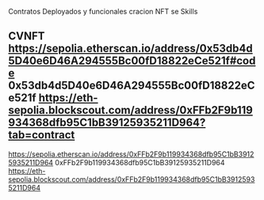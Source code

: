 Contratos Deployados y funcionales cracion NFT se Skills



CVNFT
https://sepolia.etherscan.io/address/0x53db4d5D40e6D46A294555Bc00fD18822eCe521f#code
0x53db4d5D40e6D46A294555Bc00fD18822eCe521f
https://eth-sepolia.blockscout.com/address/0xFFb2F9b119934368dfb95C1bB39125935211D964?tab=contract
------
https://sepolia.etherscan.io/address/0xFFb2F9b119934368dfb95C1bB39125935211D964
0xFFb2F9b119934368dfb95C1bB39125935211D964
https://eth-sepolia.blockscout.com/address/0xFFb2F9b119934368dfb95C1bB39125935211D964
